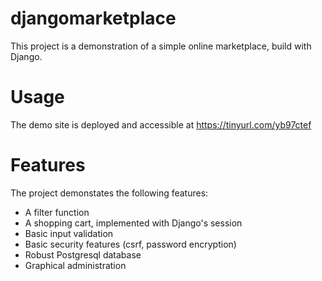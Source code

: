 # djangomarketplace
This project is a demonstration of a simple online marketplace, build with Django.

# Usage
The demo site is deployed and accessible at https://tinyurl.com/yb97ctef

# Features
The project demonstates the following features:
 - A filter function
 - A shopping cart, implemented with Django's session
 - Basic input validation
 - Basic security features (csrf, password encryption)
 - Robust Postgresql database
 - Graphical administration
